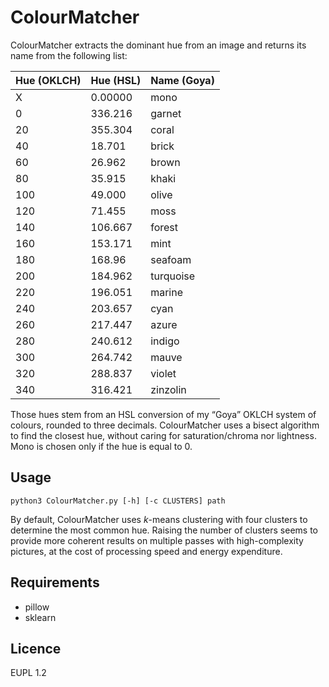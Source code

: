 # ColourMatcher

ColourMatcher extracts the dominant hue from an image and returns its name from the following list:

| Hue (OKLCH) | Hue (HSL) | Name (Goya) |
|:--|:--|:--|
| X | 0.00000 | mono |
| 0 | 336.216 | garnet |
| 20 | 355.304 | coral |
| 40 | 18.701 | brick |
| 60 | 26.962 | brown |
| 80 | 35.915 | khaki |
| 100 | 49.000 | olive |
| 120 | 71.455 | moss |
| 140 | 106.667 | forest |
| 160 | 153.171 | mint |
| 180 | 168.96 | seafoam |
| 200 | 184.962 | turquoise |
| 220 | 196.051 | marine |
| 240 | 203.657 | cyan |
| 260 | 217.447 | azure |
| 280 | 240.612 | indigo |
| 300 | 264.742 | mauve |
| 320 | 288.837 | violet |
| 340 | 316.421 | zinzolin |

Those hues stem from an HSL conversion of my “Goya” OKLCH system of colours, rounded to three decimals. ColourMatcher uses a bisect algorithm to find the closest hue, without caring for saturation/chroma nor lightness. Mono is chosen only if the hue is equal to 0.

## Usage

	python3 ColourMatcher.py [-h] [-c CLUSTERS] path
	
By default, ColourMatcher uses *k*-means clustering with four clusters to determine the most common hue. Raising the number of clusters seems to provide more coherent results on multiple passes with high-complexity pictures, at the cost of processing speed and energy expenditure.

## Requirements

- pillow
- sklearn

## Licence

EUPL 1.2